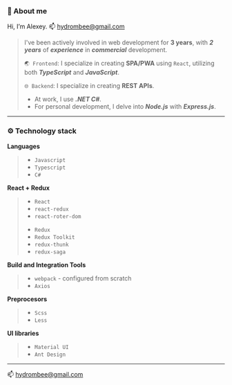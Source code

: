### :honeybee: About me
Hi, I’m Alexey. 📫 hydrombee@gmail.com

>I've been actively involved in web development for **3 years**, with ***2 years*** of ***experience*** in ***commercial*** development.
>
>
> `🌏 Frontend`: I specialize in creating **SPA/PWA** using `React`, utilizing both ***TypeScript*** and ***JavaScript***.
>  
>`🌐 Backend`: I specialize in creating **REST APIs**.
>  - At work, I use ***.NET C#***.
>  - For personal development, I delve into ***Node.js*** with ***Express.js***.


---

### ⚙️ Technology stack

**Languages**
>
> - `Javascript` 
> - `Typescript` 
> - `C#` 

**React + Redux**
> 
> - `React`
> - `react-redux`
> - `react-roter-dom`
> >
> - `Redux`
> - `Redux Toolkit`
> - `redux-thunk`
> - `redux-saga`

**Build and Integration Tools**
>
> - `webpack` - configured from scratch
> - `Axios`

**Preprocesors**
> 
> - `Scss` 
> - `Less`

**UI libraries**
> 
> - `Material UI` 
> - `Ant Design`


---
📫 hydrombee@gmail.com
 

<!---
Hydrobee3000/Hydrobee3000 is a ✨ special ✨ repository because its `README.md` (this file) appears on your GitHub profile.
You can click the Preview link to take a look at your changes.
--->

